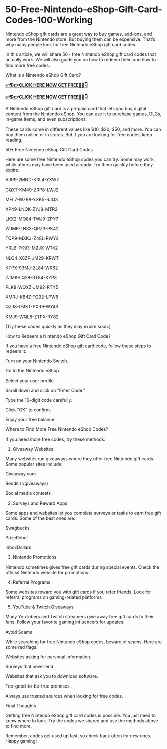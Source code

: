 # 50-Free-Nintendo-eShop-Gift-Card-Codes-100-Working
Nintendo eShop gift cards are a great way to buy games, add-ons, and more from the Nintendo store. But buying them can be expensive. That’s why many people look for free Nintendo eShop gift card codes.

In this article, we will share 50+ free Nintendo eShop gift card codes that actually work. We will also guide you on how to redeem them and how to find more free codes.

What is a Nintendo eShop Gift Card?

**[✅🌎👉CLICK HERE NOW GET FREE📌✅👇](https://tinyurl.com/Nintendo222)**

**[✅🌎👉CLICK HERE NOW GET FREE📌✅👇](https://tinyurl.com/Nintendo222)**

A Nintendo eShop gift card is a prepaid card that lets you buy digital content from the Nintendo eShop. You can use it to purchase games, DLCs, in-game items, and even subscriptions.

These cards come in different values like $10, $20, $50, and more. You can buy them online or in stores. But if you are looking for free codes, keep reading.

50+ Free Nintendo eShop Gift Card Codes

Here are some free Nintendo eShop codes you can try. Some may work, while others may have been used already. Try them quickly before they expire.

AJR9-2MND-K3L4-YXW7

GQXT-KM49-ZRP8-LWJ2

MFL7-WZ98-YXK5-RJQ3

XP49-LNQK-ZYJ8-MTR2

LKX2-MQ84-TWJ9-ZPY7

WJMK-LN8X-QRZ3-PK42

TQP9-MXKJ-Z48L-RWY2

YRL8-PK93-MZJX-WT42

NLQ4-X8ZP-JM29-KRWT

KTPX-93MJ-ZL84-WR82

ZJMK-LQ29-RT84-XYP3

PLK8-WQXZ-JM92-RTY5

XMRJ-K84Z-TQ92-LPW8

QZJ8-LMKT-PXR9-WY43

KMJ9-WQL8-ZTPX-RY82

(Try these codes quickly as they may expire soon.)

How to Redeem a Nintendo eShop Gift Card Code?

If you have a free Nintendo eShop gift card code, follow these steps to redeem it:

Turn on your Nintendo Switch.

Go to the Nintendo eShop.

Select your user profile.

Scroll down and click on "Enter Code."

Type the 16-digit code carefully.

Click "OK" to confirm.

Enjoy your free balance!

Where to Find More Free Nintendo eShop Codes?

If you need more free codes, try these methods:

1. Giveaway Websites

Many websites run giveaways where they offer free Nintendo gift cards. Some popular sites include:

Giveaway.com

Reddit (r/giveaways)

Social media contests

2. Surveys and Reward Apps

Some apps and websites let you complete surveys or tasks to earn free gift cards. Some of the best ones are:

Swagbucks

PrizeRebel

InboxDollars

3. Nintendo Promotions

Nintendo sometimes gives free gift cards during special events. Check the official Nintendo website for promotions.

4. Referral Programs

Some websites reward you with gift cards if you refer friends. Look for referral programs on gaming-related platforms.

5. YouTube & Twitch Giveaways

Many YouTubers and Twitch streamers give away free gift cards to their fans. Follow your favorite gaming influencers for updates.

Avoid Scams

While searching for free Nintendo eShop codes, beware of scams. Here are some red flags:

Websites asking for personal information.

Surveys that never end.

Websites that ask you to download software.

Too-good-to-be-true promises.

Always use trusted sources when looking for free codes.

Final Thoughts

Getting free Nintendo eShop gift card codes is possible. You just need to know where to look. Try the codes we shared and use the methods above to find more.

Remember, codes get used up fast, so check back often for new ones. Happy gaming!
